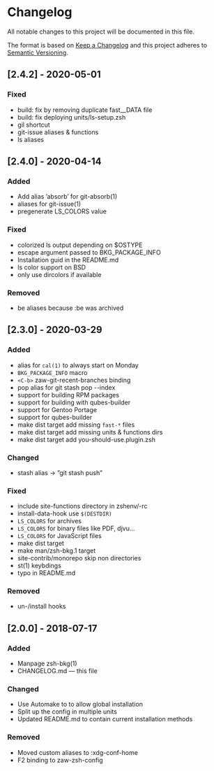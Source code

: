 # Changelog

All notable changes to this project will be documented in this file.

The format is based on [Keep a Changelog](http://keepachangelog.com/en/1.0.0/)
and this project adheres to [Semantic Versioning](http://semver.org/spec/v2.0.0.html).

## [2.4.2] - 2020-05-01

### Fixed

- build: fix by removing duplicate fast__DATA file
- build: fix deploying units/ls-setup.zsh
- gil shortcut
- git-issue aliases & functions
- ls aliases

## [2.4.0] - 2020-04-14

### Added

- Add alias ’absorb’ for git-absorb(1)
- aliases for git-issue(1)
- pregenerate LS_COLORS value

### Fixed

- colorized ls output depending on $OSTYPE
- escape argument passed to BKG_PACKAGE_INFO
- Installation guid in the README.md
- ls color support on BSD
- only use dircolors if available

### Removed

- be aliases because :be was archived

## [2.3.0] - 2020-03-29

### Added

- alias for `cal(1)` to always start on Monday
- `BKG_PACKAGE_INFO` macro
- `<C-b>` zaw-git-recent-branches binding
- pop alias for git stash pop --index
- support for building RPM packages
- support for building with qubes-builder
- support for Gentoo Portage
- support for qubes-builder
- make dist target add missing `fast-*` files
- make dist target add missing units & functions dirs
- make dist target add you-should-use.plugin.zsh

### Changed

- stash alias → ”git stash push”

### Fixed

- include site-functions directory in zshenv/-rc
- install-data-hook use `$(DESTDIR)`
- `LS_COLORS` for archives
- `LS_COLORS` for binary files like PDF, djvu…
- `LS_COLORS` for JavaScript files
- make dist target
- make man/zsh-bkg.1 target
- site-contrib/monorepo skip non directories
- st(1) keybdings
- typo in README.md

### Removed

- un-/install hooks

## [2.0.0] - 2018-07-17

### Added

- Manpage zsh-bkg(1)
- CHANGELOG.md — this file

### Changed

- Use Automake to to allow global installation
- Split up the config in multiple units
- Updated README.md to contain current installation methods

### Removed

- Moved custom aliases to :xdg-conf-home
- F2 binding to zaw-zsh-config
